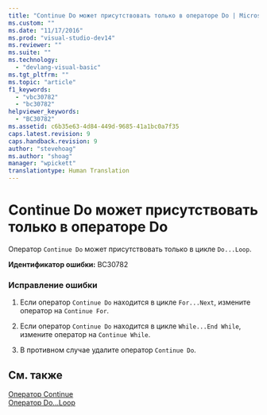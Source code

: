 ```yaml
---
title: "Continue Do может присутствовать только в операторе Do | Microsoft Docs"
ms.custom: ""
ms.date: "11/17/2016"
ms.prod: "visual-studio-dev14"
ms.reviewer: ""
ms.suite: ""
ms.technology: 
  - "devlang-visual-basic"
ms.tgt_pltfrm: ""
ms.topic: "article"
f1_keywords: 
  - "vbc30782"
  - "bc30782"
helpviewer_keywords: 
  - "BC30782"
ms.assetid: c6b35e63-4d84-449d-9685-41a1bc0a7f35
caps.latest.revision: 9
caps.handback.revision: 9
author: "stevehoag"
ms.author: "shoag"
manager: "wpickett"
translationtype: Human Translation
---
```

# Continue Do может присутствовать только в операторе Do
Оператор `Continue Do` может присутствовать только в цикле `Do...Loop`.  
  
 **Идентификатор ошибки:** BC30782  
  
### Исправление ошибки  
  
1.  Если оператор `Continue Do` находится в цикле `For...Next`, измените оператор на `Continue For`.  
  
2.  Если оператор `Continue Do` находится в цикле `While...End While`, измените оператор на `Continue While`.  
  
3.  В противном случае удалите оператор `Continue Do`.  
  
## См. также  
 [Оператор Continue](../../visual-basic/language-reference/statements/continue-statement.md)   
 [Оператор Do...Loop](../../visual-basic/language-reference/statements/do-loop-statement.md)